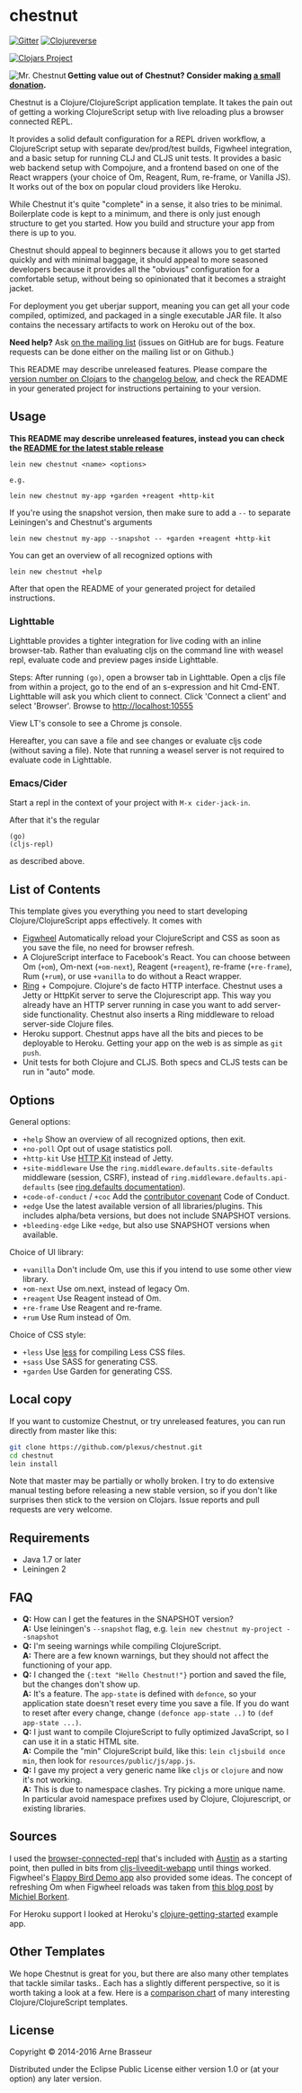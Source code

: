 # chestnut

[![Gitter](https://badges.gitter.im/Join%20Chat.svg)](https://gitter.im/plexus/chestnut?utm_source=badge&utm_medium=badge&utm_campaign=pr-badge&utm_content=badge)
[![Clojureverse](https://rawgit.com/clojureverse/clojureverse-assets/master/clojureverse-org-green.svg)](http://clojureverse.org/c/chestnut)

[![Clojars Project](http://clojars.org/chestnut/lein-template/latest-version.svg)](http://clojars.org/chestnut/lein-template)

<img align="left" alt="Mr. Chestnut" src="resources/chestnut.png">


**Getting value out of Chestnut? Consider making [a small donation](https://patreon.com/plexus).**

Chestnut is a Clojure/ClojureScript application template. It takes the pain out
of getting a working ClojureScript setup with live reloading plus a browser
connected REPL.

It provides a solid default configuration for a REPL driven workflow, a
ClojureScript setup with separate dev/prod/test builds, Figwheel integration,
and a basic setup for running CLJ and CLJS unit tests. It provides a basic web
backend setup with Compojure, and a frontend based on one of the React wrappers
(your choice of Om, Reagent, Rum, re-frame, or Vanilla JS). It works out of the
box on popular cloud providers like Heroku.

While Chestnut it's quite "complete" in a sense, it also tries to be minimal.
Boilerplate code is kept to a minimum, and there is only just enough structure
to get you started. How you build and structure your app from there is up to
you.

Chestnut should appeal to beginners because it allows you to get started quickly
and with minimal baggage, it should appeal to more seasoned developers because
it provides all the "obvious" configuration for a comfortable setup, without
being so opinionated that it becomes a straight jacket.

For deployment you get uberjar support, meaning you can get all your code
compiled, optimized, and packaged in a single executable JAR file. It also
contains the necessary artifacts to work on Heroku out of the box.

**Need help?** Ask [on the mailing list](http://clojureverse.org/c/chestnut)
(issues on GitHub are for bugs. Feature requests can be done either on the
mailing list or on Github.)

This README may describe unreleased features. Please compare the
[version number on Clojars](https://clojars.org/chestnut/lein-template) to the
[changelog below](https://github.com/plexus/chestnut/blob/master/README.md#changelog),
and check the README in your generated project for instructions pertaining to
your version.

## Usage

**This README may describe unreleased features, instead you can check the [README for the latest stable release](https://github.com/plexus/chestnut/tree/v0.15.1/README.md)**

```
lein new chestnut <name> <options>

e.g.

lein new chestnut my-app +garden +reagent +http-kit
```

If you're using the snapshot version, then make sure to add a `--` to separate Leiningen's and Chestnut's arguments

```
lein new chestnut my-app --snapshot -- +garden +reagent +http-kit
```

You can get an overview of all recognized options with

```
lein new chestnut +help
```

After that open the README of your generated project for detailed instructions.

### Lighttable

Lighttable provides a tighter integration for live coding with an inline
browser-tab. Rather than evaluating cljs on the command line with weasel repl,
evaluate code and preview pages inside Lighttable.

Steps: After running `(go)`, open a browser tab in Lighttable. Open a cljs file
from within a project, go to the end of an s-expression and hit Cmd-ENT.
Lighttable will ask you which client to connect. Click 'Connect a client' and
select 'Browser'. Browse to [http://localhost:10555](http://localhost:10555)

View LT's console to see a Chrome js console.

Hereafter, you can save a file and see changes or evaluate cljs code (without
saving a file). Note that running a weasel server is not required to evaluate
code in Lighttable.

### Emacs/Cider

Start a repl in the context of your project with `M-x cider-jack-in`.

After that it's the regular

```
(go)
(cljs-repl)
```

as described above.

## List of Contents

This template gives you everything you need to start developing
Clojure/ClojureScript apps effectively. It comes with

* [Figwheel](https://github.com/bhauman/lein-figwheel) Automatically reload your
  ClojureScript and CSS as soon as you save the file, no need for browser
  refresh.
* A ClojureScript interface to Facebook's React. You can choose between Om
  (`+om`), Om-next (`+om-next`), Reagent (`+reagent`), re-frame (`+re-frame`),
  Rum (`+rum`), or use `+vanilla` to do without a React wrapper.
* [Ring](https://github.com/ring-clojure/ring) + Compojure. Clojure's de facto
  HTTP interface. Chestnut uses a Jetty or HttpKit server to serve the
  Clojurescript app. This way you already have an HTTP server running in case
  you want to add server-side functionality. Chestnut also inserts a Ring
  middleware to reload server-side Clojure files.
* Heroku support. Chestnut apps have all the bits and pieces to be deployable to
  Heroku. Getting your app on the web is as simple as `git push`.
* Unit tests for both Clojure and CLJS. Both specs and CLJS tests can be run in
  "auto" mode.

## Options

General options:

- `+help` Show an overview of all recognized options, then exit.
- `+no-poll` Opt out of usage statistics poll.
- `+http-kit` Use [HTTP Kit](http://http-kit.org/server.html) instead of Jetty.
- `+site-middleware` Use the `ring.middleware.defaults.site-defaults` middleware (session, CSRF), instead of `ring.middleware.defaults.api-defaults` (see
  [ring.defaults documentation](https://github.com/ring-clojure/ring-defaults)).
- `+code-of-conduct` / `+coc` Add the [contributor covenant](http://contributor-covenant.org/) Code of Conduct.
- `+edge` Use the latest available version of all libraries/plugins. This includes alpha/beta versions, but does not include SNAPSHOT versions.
- `+bleeding-edge` Like `+edge`, but also use SNAPSHOT versions when available.

Choice of UI library:

- `+vanilla` Don't include Om, use this if you intend to use some other view library.
- `+om-next` Use om.next, instead of legacy Om.
- `+reagent` Use Reagent instead of Om.
- `+re-frame` Use Reagent and re-frame.
- `+rum` Use Rum instead of Om.

Choice of CSS style:

- `+less` Use [less](https://github.com/montoux/lein-less) for compiling Less CSS files.
- `+sass` Use SASS for generating CSS.
- `+garden` Use Garden for generating CSS.

## Local copy

If you want to customize Chestnut, or try unreleased features, you can
run directly from master like this:

``` sh
git clone https://github.com/plexus/chestnut.git
cd chestnut
lein install
```

Note that master may be partially or wholly broken. I try to do
extensive manual testing before releasing a new stable version, so if
you don't like surprises then stick to the version on Clojars. Issue
reports and pull requests are very welcome.

## Requirements

* Java 1.7 or later
* Leiningen 2

## FAQ

* **Q:** How can I get the features in the SNAPSHOT version? <br>
  **A:** Use leiningen's `--snapshot` flag, e.g. `lein new chestnut
         my-project --snapshot`
* **Q:** I'm seeing warnings while compiling ClojureScript. <br>
  **A:** There are a few known warnings, but they should not affect the
         functioning of your app.
* **Q:** I changed the `{:text "Hello Chestnut!"}` portion and saved
         the file, but the changes don't show up. <br>
  **A:** It's a feature. The `app-state` is defined with `defonce`, so your
         application state doesn't reset every time you save a file. If you do
         want to reset after every change, change `(defonce app-state ..)` to
         `(def app-state ...)`.
* **Q:** I just want to compile ClojureScript to fully optimized JavaScript, so
         I can use it in a static HTML site. <br>
  **A:** Compile the "min" ClojureScript build, like this: `lein cljsbuild once min`, then look
         for `resources/public/js/app.js`.
* **Q:** I gave my project a very generic name like `cljs` or `clojure` and now
         it's not working. <br>
  **A:** This is due to namespace clashes. Try picking
         a more unique name. In particular avoid namespace prefixes used by
         Clojure, Clojurescript, or existing libraries.

## Sources

I used the
[browser-connected-repl](https://github.com/cemerick/austin/tree/master/browser-connected-repl-sample)
that's included with [Austin](https://github.com/cemerick/austin) as a
starting point, then pulled in bits from
[cljs-liveedit-webapp](https://github.com/ejlo/cljs-liveedit-webapp)
until things worked. Figwheel's
[Flappy Bird Demo app](https://github.com/bhauman/flappy-bird-demo)
also provided some ideas. The concept of refreshing Om when Figwheel
reloads was taken from
[this blog post](http://blog.michielborkent.nl/blog/2014/09/25/figwheel-keep-Om-turning/)
by [Michiel Borkent](https://github.com/borkdude).

For Heroku support I looked at Heroku's
[clojure-getting-started](https://github.com/heroku/clojure-getting-started)
example app.


## Other Templates

We hope Chestnut is great for you, but there are also many other templates that tackle
similar tasks.. Each has a slightly different perspective, so it is worth taking a look
at a few. Here is a [comparison chart](https://goo.gl/ZZH8fm) of many interesting
Clojure/ClojureScript templates.


## License

Copyright © 2014-2016 Arne Brasseur

Distributed under the Eclipse Public License either version 1.0 or (at
your option) any later version.
